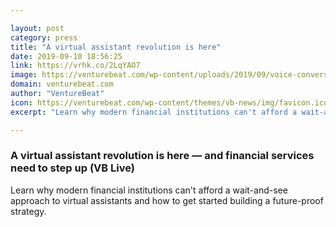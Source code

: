 ```yaml
---

layout: post
category: press
title: "A virtual assistant revolution is here"
date: 2019-09-10 18:56:25
link: https://vrhk.co/2LqYAO7
image: https://venturebeat.com/wp-content/uploads/2019/09/voice-conversational-UI.GettyImages-1031313606.jpg?w=1200&strip=all
domain: venturebeat.com
author: "VentureBeat"
icon: https://venturebeat.com/wp-content/themes/vb-news/img/favicon.ico
excerpt: "Learn why modern financial institutions can't afford a wait-and-see approach to virtual assistants and how to get started building a future-proof strategy."

---
```


### A virtual assistant revolution is here — and financial services need to step up (VB Live)

Learn why modern financial institutions can't afford a wait-and-see approach to virtual assistants and how to get started building a future-proof strategy.